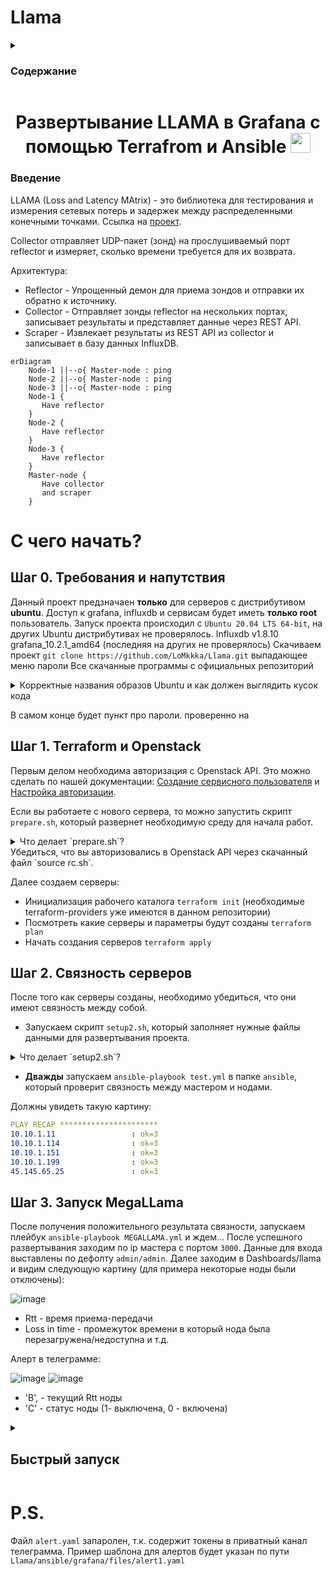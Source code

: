 # Llama

<details>
<summary>
<h3>Содержание</h3>
</summary>
    
- [Введение](#введение)
- [С чего начать?](#с-чего-начать)
    - [Шаг 0. Требования и напутствия](#шаг-0-требования-и-напутствия)
    - [Шаг 1. Terraform и Openstack](#шаг-1-terraform-и-openstack)
    - [Шаг 2. Связность серверов](#шаг-2-связность-серверов)
    - [Шаг 3. Запуск MegaLLama](#шаг-3-запуск-megallama)
- [Быстрый запуск](#быстрый-запуск)
- [P.S.](#ps)
</details>



<h1 align="center">Развертывание LLAMA в Grafana с помощью Terrafrom и Ansible</a> 
<img src="https://github.com/blackcater/blackcater/raw/main/images/Hi.gif" height="32"/></h1>

### Введение

LLAMA (Loss and Latency MAtrix) - это библиотека для тестирования и измерения сетевых потерь и задержек между распределенными конечными точками. Ссылка на [проект](https://github.com/dropbox/llama).

Collector отправляет UDP-пакет (зонд) на прослушиваемый порт reflector и измеряет, сколько времени требуется для их возврата.

Архитектура:
- Reflector - Упрощенный демон для приема зондов и отправки их обратно к источнику.
- Collector - Отправляет зонды reflector на нескольких портах, записывает результаты и представляет данные через REST API.
- Scraper - Извлекает результаты из REST API из collector и записывает в базу данных InfluxDB.

```mermaid
erDiagram
    Node-1 ||--o{ Master-node : ping
    Node-2 ||--o{ Master-node : ping
    Node-3 ||--o{ Master-node : ping
    Node-1 {
       Have reflector
    }
    Node-2 {
       Have reflector
    }
    Node-3 {
       Have reflector
    }
    Master-node {
       Have collector
       and scraper
    }
```

# С чего начать?

## Шаг 0. Требования и напутствия
Данный проект предзначаен **только** для серверов с дистрибутивом **ubuntu**. Доступ к grafana, influxdb и сервисам будет иметь **только root** пользователь.
Запуск проекта происходил с `Ubuntu 20.04 LTS 64-bit`, на других Ubuntu дистрибутивах не проверялось.
Influxdb v1.8.10
grafana_10.2.1_amd64 (последняя на других не проверялось)
Скачиваем проект `git clone https://github.com/LoMkkka/Llama.git`
выпадающее меню пароли
Все скачанные программы с официальных репозиторий
<details>
<summary>Корректные названия образов Ubuntu и как должен выглядить кусок кода</summary>

``` tf
#Поиск ID образа (из которого будет создан сервер) по его имени
data "openstack_images_image_v2" "ubuntu_image" {
  most_recent = true
  visibility  = "public"
  name        = "Ubuntu 20.04 LTS 64-bit" # сюда вставляем название нужного нам образа (не забываем это делать в обоих файлах) 
}
```

- Ubuntu 16.04 LTS 64-bit 
- Ubuntu 18.04 LTS 64-bit 
- Ubuntu 20.04 LTS 64-bit
- Ubuntu 22.04 LTS 64-bit 
    

</details>


В самом конце будет пункт про пароли.
проверенно на
## Шаг 1. Terraform и Openstack

Первым делом необходима авторизация с Openstack API. Это можно сделать по нашей документации: [Создание сервисного пользователя](https://docs.selectel.ru/cloud/servers/tools/openstack/#создать-сервисного-пользователя) и [Настройка авторизации](https://docs.selectel.ru/cloud/servers/tools/openstack/#настроить-авторизацию).

Если вы работаете с нового сервера, то можно запустить скрипт `prepare.sh`, который развернет необходимую среду для начала работ.
<details>
<summary>Что делает `prepare.sh`?</summary>
asdads
</details>
Убедиться, что вы авторизовались в Openstack API через скачанный файл `source rc.sh`.

Далее создаем серверы:
- Инициализация рабочего каталога `terraform init` (необходимые terraform-providers уже имеются в данном репозитории)
- Посмотреть какие серверы и параметры будут созданы `terraform plan` 
- Начать создания серверов `terraform apply`

## Шаг 2. Связность серверов
После того как серверы созданы, необходимо убедиться, что они имеют связность между собой.
- Запускаем скрипт `setup2.sh`, который заполняет нужные файлы данными для развертывания проекта.

<details>
<summary>Что делает `setup2.sh`?</summary>
asdads
</details>

- **Дважды** запускаем `ansible-playbook test.yml` в папке `ansible`, который проверит связность между мастером и нодами.

Должны увидеть такую картину:

``` yaml
PLAY RECAP **********************
10.10.1.11                 : ok=3    
10.10.1.114                : ok=3       
10.10.1.151                : ok=3    
10.10.1.199                : ok=3     
45.145.65.25               : ok=3      
```

## Шаг 3. Запуск MegaLLama

После получения положительного результата связности, запускаем плейбук `ansible-playbook MEGALLAMA.yml` и ждем...
После успешного развертывания заходим по ip мастера с портом `3000`. Данные для входа выставлены по дефолту `admin/admin`.
Далее заходим в Dashboards/llama и видим следующую картину (для примера некоторые ноды были отключены):

![image](https://github.com/LoMkkka/Llama/assets/76530062/7de31c9d-3ec0-431c-8506-a9aacb5e8c1b)


- Rtt - время приема-передачи
- Loss in time - промежуток времени в который нода была перезагружена/недоступна и т.д.

Алерт в телеграмме:

![image](https://github.com/LoMkkka/Llama/assets/76530062/e98ff7ca-ef2d-4b51-9a27-f23d77d0fba9) ![image](https://github.com/LoMkkka/Llama/assets/76530062/128ad6a2-ab71-43e3-957f-a1e6742e4dcc)



- 'B', - текущий Rtt ноды
- 'C' - статус ноды (1- выключена, 0 - включена) 

<details>
<summary><h2>Быстрый запуск</h2></summary>

### Запускаем проект MEGALLAMA
    
1. Убедились, что наш сервер на дистрибутиве Ubuntu 20.04 и выполняем:
```bash
apt update && apt install git -y
```
```bash
git clone https://github.com/LoMkkka/Llama.git
```
2. Запускаем скрипт `prepare.sh`.
```bash
~/Llama/prepare.sh
```    
3. Мы авторизовались в openstack api через `source rc.sh`, который был скачан из [Шаг 1. Terraform и Openstack](#шаг-1-terraform-и-openstack).

4. Создаем серверы.
```bash
cd ~/Llama/terraform
terraform init
terraform apply -auto-approve
```
5. После того как серверы создались запуcкаем скрипт `replacer.sh`.
```bash
~/Llama/replacer.sh
```
6. Проверяем связность нод между собой. Когда всплывет запрос об fingerprint ключа ECDSA пишем `yes` и дважды выполняем данный playbook.
```bash
cd ~/Llama/ansible
ansible-playbook test.yml
```
7. Запускаем проект и ждем...
```bash
cd ~/Llama/ansible
ansible-playbook MEGALLAMA.yml
```
8. В конце будет вывод ссылки по которой нужно перейти. Пароль от grafana стандартный admin/admin. В `dashboards` находим llama, переходим по ней и радуемся.
![image](https://github.com/LoMkkka/Llama/assets/76530062/ae406dae-e5f3-468c-87e0-25f2ea97fd36)

</details>


# P.S.
Файл `alert.yaml` запаролен, т.к. содержит токены в приватный канал телеграмма. Пример шаблона для алертов будет указан по пути `Llama/ansible/grafana/files/alert1.yaml` 
